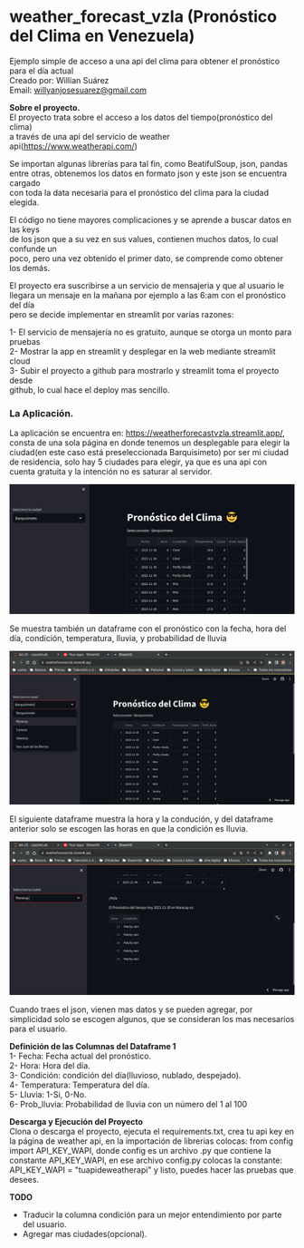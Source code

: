 # weather_forecast_vzla (Pronóstico del Clima en Venezuela)
Ejemplo simple de acceso a una api del clima para obtener el pronóstico para el día actual  
Creado por: Willian Suárez  
Email: willyanjosesuarez@gmail.com  

**Sobre el proyecto.**  
El proyecto trata sobre el acceso a los datos del tiempo(pronóstico del clima)  
a través de una api del servicio de weather api(https://www.weatherapi.com/)

Se importan algunas librerías para tal fin, como BeatifulSoup, json, pandas  
entre otras, obtenemos los datos en formato json y este json se encuentra cargado  
con toda la data necesaria para el pronóstico del clima para la ciudad elegida.

El código no tiene mayores complicaciones y se aprende a buscar datos en las keys  
de los json que a su vez en sus values, contienen muchos datos, lo cual confunde un  
poco, pero una vez obtenido el primer dato, se comprende como obtener los demás.

El proyecto era suscribirse a un servicio de mensajeria y que al usuario le  
llegara un mensaje en la mañana por ejemplo a las 6:am con el pronóstico del día  
pero se decide implementar en streamlit por varias razones:

1- El servicio de mensajería no es gratuito, aunque se otorga un monto para pruebas  
2- Mostrar la app en streamlit y desplegar en la web mediante streamlit cloud  
3- Subir el proyecto a github para mostrarlo y streamlit toma el proyecto desde  
github, lo  cual hace el deploy mas sencillo.  

### La Aplicación.  
La aplicación se encuentra en: https://weatherforecastvzla.streamlit.app/, consta de una sola página en donde tenemos un desplegable para elegir la ciudad(en este caso   está preseleccionada Barquisimeto)  por ser mi ciudad de residencia, solo hay 5 ciudades para elegir, ya que es una api con cuenta gratuita y la intención no es   saturar al servidor.  

![title](img/1.png "App Pronóstico del Clima")

Se muestra también un dataframe con el pronóstico con la fecha, hora del día, condición, temperatura,  lluvia, y probabilidad de lluvia  

![title](img/2.png "App Pronóstico del Clima")  

El siguiente dataframe muestra la hora y la condución, y del dataframe anterior solo se escogen las horas en que la condición es lluvia.  

![title](img/3.png "App Pronóstico del Clima")

Cuando traes el json, vienen mas datos y se pueden agregar, por simplicidad solo se escogen algunos,  que se consideran los mas necesarios para el usuario.  

**Definición de las Columnas del Dataframe 1**  
1- Fecha: Fecha actual del pronóstico.  
2- Hora: Hora del día.  
3- Condición: condición del día(lluvioso, nublado, despejado).  
4- Temperatura: Temperatura del día.  
5- Lluvia: 1-Si, 0-No.  
6- Prob_lluvia: Probabilidad de lluvia con un número del 1 al 100  

**Descarga y Ejecución del Proyecto**  
Clona o descarga el proyecto, ejecuta el requirements.txt, crea tu api key en la página de weather api, en la importación de librerias colocas: from config import API_KEY_WAPI, donde config es un archivo .py que contiene la constante API_KEY_WAPI, en ese archivo config.py colocas la constante: API_KEY_WAPI = "tuapideweatherapi" y listo, puedes hacer las pruebas que desees.  

**TODO**
* Traducir la columna condición para un mejor entendimiento por parte del usuario.
* Agregar mas ciudades(opcional). 